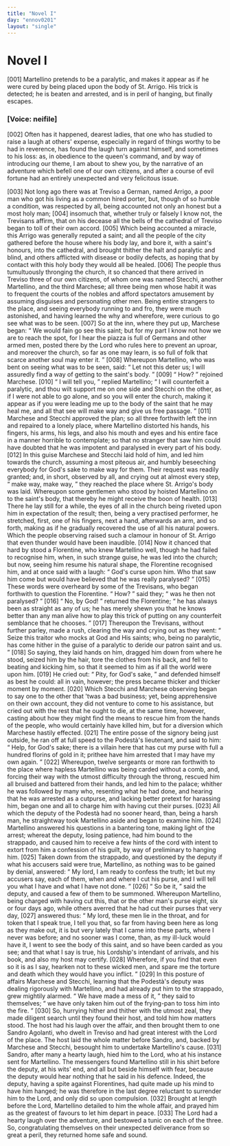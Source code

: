 ```yaml
---
title: "Novel I"
day: "ennov0201"
layout: "single"
---
```

<div id="nov0201" type="novella" who="neifile">
 <h1>
  Novel I
 </h1>
 <argument>
  <p>
   <a name="p02010001">
    [001]
   </a>
   Martellino pretends to be a paralytic, and makes it appear
 as if he were cured by being placed upon the body of
 St. Arrigo. His trick is detected; he is beaten and
 arrested, and is in peril of hanging, but finally escapes.
  </p>
 </argument>
 <p>
  <h3>
   [Voice: neifile]
  </h3>
 </p>
 <div3 type="commentary" who="neifile">
  <p>
   <a name="p02010002">
    [002]
   </a>
   Often
   has it happened, dearest ladies, that one who has studied
 to raise a laugh at others' expense, especially in regard of things
 worthy to be had in reverence, has found the laugh turn against himself,
 and sometimes to his loss: as, in obedience to the queen's
 command, and by way of introducing our theme, I am about to shew
 you, by the narrative of an adventure which befell one of our own
 citizens, and after a course of evil fortune had an entirely unexpected
 and very felicitous issue.
  </p>
 </div3>
 <p>
  <a name="p02010003">
   [003]
  </a>
  Not long ago there was at Treviso a German, named Arrigo, a
 poor man who got his living as a common hired porter, but, though
 of so humble a condition, was respected by all, being accounted not
      only an honest but a most holy man;
  <a name="p02010004">
   [004]
  </a>
  insomuch that, whether truly
 or falsely I know not, the Trevisans affirm, that on his decease all
 the bells of the cathedral of Treviso began to toll of their own accord.
  <a name="p02010005">
   [005]
  </a>
  Which being accounted a miracle, this Arrigo was generally reputed
 a saint; and all the people of the city gathered before the house where
 his body lay, and bore it, with a saint's honours, into the cathedral,
 and brought thither the halt and paralytic and blind, and others
 afflicted with disease or bodily defects, as hoping that by contact with
 this holy body they would all be healed.
  <a name="p02010006">
   [006]
  </a>
  The people thus tumultuously
 thronging the church, it so chanced that there arrived in
 Treviso three of our own citizens, of whom one was named Stecchi,
 another Martellino, and the third Marchese; all three being men
  whose habit it was to frequent the courts of the nobles and afford
 spectators amusement by assuming disguises and personating other
 men. Being entire strangers to the place, and seeing everybody
 running to and fro, they were much astonished, and having learned
 the why and wherefore, were curious to go see what was to be seen.
  <a name="p02010007">
   [007]
  </a>
  So at the inn, where they put up, Marchese began:
  <q direct="unspecified">
   We would
 fain go see this saint; but for my part I know not how we are to
 reach the spot, for I hear the piazza is full of Germans and other
 armed men, posted there by the Lord who rules here to prevent an
 uproar, and moreover the church, so far as one may learn, is so full
 of folk that scarce another soul may enter it.
  </q>
  <a name="p02010008">
   [008]
  </a>
  Whereupon Martellino,
 who was bent on seeing what was to be seen, said:
  <q direct="unspecified">
   Let not
 this deter us; I will assuredly find a way of getting to the saint's
 body.
  </q>
  <a name="p02010009">
   [009]
  </a>
  <q direct="unspecified">
   How?
  </q>
  rejoined Marchese.
  <a name="p02010010">
   [010]
  </a>
  <q direct="unspecified">
   I will tell you,
  </q>
  replied Martellino;
  <q direct="unspecified">
   I will counterfeit a paralytic, and thou wilt support me on one side
 and Stecchi on the other, as if I were not able to go alone, and so
 you will enter the church, making it appear as if you were leading
 me up to the body of the saint that he may heal me, and all that see
 will make way and give us free passage.
  </q>
  <a name="p02010011">
   [011]
  </a>
  Marchese and Stecchi
 approved the plan; so all three forthwith left the inn and repaired to
 a lonely place, where Martellino distorted his hands, his fingers, his
 arms, his legs, and also his mouth and eyes and his entire face in a
 manner horrible to contemplate; so that no stranger that saw him
 could have doubted that he was impotent and paralysed in every part
 of his body.
  <a name="p02010012">
   [012]
  </a>
  In this guise Marchese and Stecchi laid hold of him,
 and led him towards the church, assuming a most piteous air, and
 humbly beseeching everybody for God's sake to make way for them.
 Their request was readily granted; and, in short, observed by all,
 and crying out at almost every step,
  <q direct="unspecified">
   make way, make way,
  </q>
  they
 reached the place where St. Arrigo's body was laid. Whereupon
 some gentlemen who stood by hoisted Martellino on to the saint's
 body, that thereby he might receive the boon of health.
  <a name="p02010013">
   [013]
  </a>
  There he
 lay still for a while, the eyes of all in the church being riveted upon
 him in expectation of the result; then, being a very practised performer,
 he stretched, first, one of his fingers, next a hand, afterwards
 an arm, and so forth, making as if he gradually recovered the use of
 all his natural powers. Which the people observing raised such a
 clamour in honour of St. Arrigo that even thunder would have been
  inaudible.
  <a name="p02010014">
   [014]
  </a>
  Now it chanced that hard by stood a Florentine, who
 knew Martellino well, though he had failed to recognise him, when,
 in such strange guise, he was led into the church; but now, seeing
 him resume his natural shape, the Florentine recognised him, and at
 once said with a laugh:
  <q direct="unspecified">
   God's curse upon him. Who that saw
 him come but would have believed that he was really paralysed?
  </q>
  <a name="p02010015">
   [015]
  </a>
  These words were overheard by some of the Trevisans, who began
 forthwith to question the Florentine.
  <q direct="unspecified">
   How?
  </q>
  said they;
  <q direct="unspecified">
   was
 he then not paralysed?
  </q>
  <a name="p02010016">
   [016]
  </a>
  <q direct="unspecified">
   No, by God!
  </q>
  returned the Florentine;
  <q direct="unspecified">
   he has always been as straight as any of us; he has merely
 shewn you that he knows better than any man alive how to play
 this trick of putting on any counterfeit semblance that he chooses.
  </q>
  <a name="p02010017">
   [017]
  </a>
  Thereupon the Trevisans, without further parley, made a rush, clearing
 the way and crying out as they went:
  <q direct="unspecified">
   Seize this traitor who
 mocks at God and His saints; who, being no paralytic, has come
 hither in the guise of a paralytic to deride our patron saint and us.
  </q>
  <a name="p02010018">
   [018]
  </a>
  So saying, they laid hands on him, dragged him down from where
 he stood, seized him by the hair, tore the clothes from his back, and
 fell to beating and kicking him, so that it seemed to him as if all the
 world were upon him.
  <a name="p02010019">
   [019]
  </a>
  He cried out:
  <q direct="unspecified">
   Pity, for God's sake,
  </q>
  and
 defended himself as best he could: all in vain, however; the press
 became thicker and thicker moment by moment.
  <a name="p02010020">
   [020]
  </a>
  Which Stecchi and
 Marchese observing began to say one to the other that 'twas a bad
 business; yet, being apprehensive on their own account, they did not
 venture to come to his assistance, but cried out with the rest that he
 ought to die, at the same time, however, casting about how they
 might find the means to rescue him from the hands of the people,
 who would certainly have killed him, but for a diversion which
 Marchese hastily effected.
  <a name="p02010021">
   [021]
  </a>
  The entire posse of the signory being just
 outside, he ran off at full speed to the Podest&agrave;'s lieutenant, and
 said
 to him:
  <q direct="unspecified">
   Help, for God's sake; there is a villain here that has cut
 my purse with full a hundred florins of gold in it; prithee have him
 arrested that I may have my own again.
  </q>
  <a name="p02010022">
   [022]
  </a>
  Whereupon, twelve
 sergeants or more ran forthwith to the place where hapless Martellino
 was being carded without a comb, and, forcing their way with the
 utmost difficulty through the throng, rescued him all bruised and
 battered from their hands, and led him to the palace; whither he was
 followed by many who, resenting what he had done, and hearing that
  he was arrested as a cutpurse, and lacking better pretext for harassing
 him, began one and all to charge him with having cut their purses.
  <a name="p02010023">
   [023]
  </a>
  All which the deputy of the Podest&agrave; had no sooner heard, than, being
 a harsh man, he straightway took Martellino aside and began to
 examine him.
  <a name="p02010024">
   [024]
  </a>
  Martellino answered his questions in a bantering tone,
 making light of the arrest; whereat the deputy, losing patience, had
 him bound to the strappado, and caused him to receive a few hints of
 the cord with intent to extort from him a confession of his guilt, by
 way of preliminary to hanging him.
  <a name="p02010025">
   [025]
  </a>
  Taken down from the strappado,
 and questioned by the deputy if what his accusers said were
 true, Martellino, as nothing was to be gained by denial, answered:
  <q direct="unspecified">
   My lord, I am ready to confess the truth; let but my accusers say,
 each of them, when and where I cut his purse, and I will tell you
 what I have and what I have not done.
  </q>
  <a name="p02010026">
   [026]
  </a>
  <q direct="unspecified">
   So be it,
  </q>
  said the deputy,
 and caused a few of them to be summoned. Whereupon Martellino,
 being charged with having cut this, that or the other man's purse
 eight, six or four days ago, while others averred that he had cut their
 purses that very day,
  <a name="p02010027">
   [027]
  </a>
  answered thus:
  <q direct="unspecified">
   My lord, these men lie in
 the throat, and for token that I speak true, I tell you that, so far from
 having been here as long as they make out, it is but very lately that
 I came into these parts, where I never was before; and no sooner was
 I come, than, as my ill-luck would have it, I went to see the body of
 this saint, and so have been carded as you see; and that what I say
 is true, his Lordship's intendant of arrivals, and his book, and also my
 host may certify.
   <a name="p02010028">
    [028]
   </a>
   Wherefore, if you find that even so it is as I say,
 hearken not to these wicked men, and spare me the torture and death
 which they would have you inflict.
  </q>
  <a name="p02010029">
   [029]
  </a>
  In this posture of affairs
 Marchese and Stecchi, learning that the Podest&agrave;'s deputy was dealing
 rigorously with Martellino, and had already put him to the strappado,
 grew mightily alarmed.
  <q direct="unspecified">
   We have made a mess of it,
  </q>
  they said to
 themselves;
  <q direct="unspecified">
   we have only taken him out of the frying-pan to toss
 him into the fire.
  </q>
  <a name="p02010030">
   [030]
  </a>
  So, hurrying hither and thither with the utmost
 zeal, they made diligent search until they found their host, and told
 him how matters stood. The host had his laugh over the affair, and
 then brought them to one Sandro Agolanti, who dwelt in Treviso
 and had great interest with the Lord of the place. The host laid the
 whole matter before Sandro, and, backed by Marchese and Stecchi,
 besought him to undertake Martellino's cause.
  <a name="p02010031">
   [031]
  </a>
  Sandro, after many
  a hearty laugh, hied him to the Lord, who at his instance sent for
 Martellino. The messengers found Martellino still in his shirt before
 the deputy, at his wits' end, and all but beside himself with fear,
 because the deputy would hear nothing that he said in his defence.
 Indeed, the deputy, having a spite against Florentines, had quite
 made up his mind to have him hanged; he was therefore in the last
 degree reluctant to surrender him to the Lord, and only did so upon
 compulsion.
  <a name="p02010032">
   [032]
  </a>
  Brought at length before the Lord, Martellino detailed
 to him the whole affair, and prayed him as the greatest of favours to
 let him depart in peace.
  <a name="p02010033">
   [033]
  </a>
  The Lord had a hearty laugh over the
 adventure, and bestowed a tunic on each of the three. So, congratulating
 themselves on their unexpected deliverance from so great
 a peril, they returned home safe and sound.
 </p>
</div>